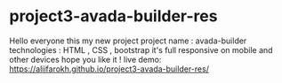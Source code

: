 # project3-avada-builder-res

Hello everyone this my new project 
project name : avada-builder
technologies : HTML , CSS , bootstrap
it's full responsive on mobile and other devices
hope you like it ! 
live demo: https://aliifarokh.github.io/project3-avada-builder-res/


